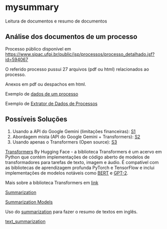 # mysummary
Leitura de documentos e resumo de documentos

## Análise dos documentos de um processo

Processo público disponível em https://www.sipac.ufpi.br/public/jsp/processos/processo_detalhado.jsf?id=594067

O referido processo pussui 27 arquivos (pdf ou html) relacionados ao processo. 

Anexos em pdf ou despachos em html.

Exemplo de [dados de um processo](https://github.com/armandossrecife/mysummary/blob/main/extrair_informacoes_protocolo.ipynb)

Exemplo de [Extrator de Dados de Processos](https://github.com/armandossrecife/mysummary/blob/main/extrator_dados_processos.ipynb) 

## Possíveis Soluções

1. Usando a API do Google Gemini (limitações financeiras): [S1](https://github.com/armandossrecife/mysummary/blob/main/quick_process_text_summary.ipynb)
2. Abordagem mista (API do Google Gemini + Transformers): [S2](https://github.com/armandossrecife/mysummary/blob/main/quick_process_text_summary_using_transformers.ipynb)
3. Usando apenas o Transformers (Open source): [S3](https://github.com/armandossrecife/mysummary/blob/main/text_summary_only_transformers.ipynb)

[Transformers](https://en.wikipedia.org/wiki/Transformer_(deep_learning_architecture)) By Hugging Face - a biblioteca Transformers é um acervo em Python que contém implementações de código aberto de modelos de transformadores para tarefas de texto, imagem e áudio. É compatível com as bibliotecas de aprendizagem profunda PyTorch e TensorFlow e inclui implementações de modelos notáveis como [BERT](https://en.wikipedia.org/wiki/BERT_(language_model)) e [GPT-2](https://en.wikipedia.org/wiki/GPT-2).

Mais sobre a biblioteca Transformers em [link](https://huggingface.co/docs/transformers/en/index)

[Summarization](https://huggingface.co/tasks/summarization)

[Summarization Models](https://huggingface.co/models?pipeline_tag=summarization)

Uso do [summarization](https://huggingface.co/docs/transformers/en/tasks/summarization) para fazer o resumo de textos em inglês.

[text_summarization](https://huggingface.co/Falconsai/text_summarization)
